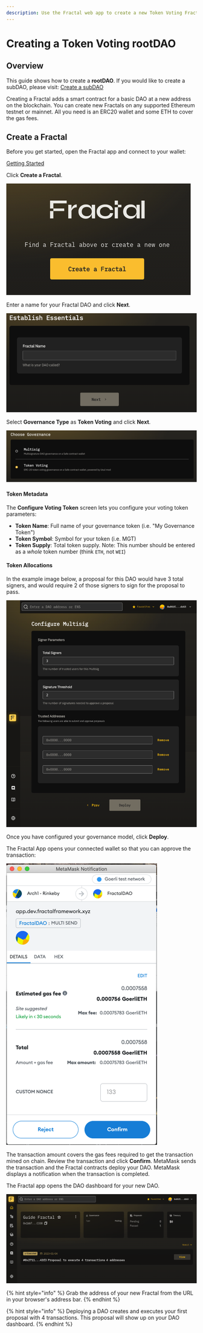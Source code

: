 ```yaml
---
description: Use the Fractal web app to create a new Token Voting Fractal rootDAO.
---
```


# Creating a Token Voting rootDAO

## Overview

This guide shows how to create a **rootDAO**. If you would like to create a subDAO, please visit: [Create a subDAO](create-a-sub-dao.md)

Creating a Fractal adds a smart contract for a basic DAO at a new address on the blockchain. You can create new Fractals on any supported Ethereum testnet or mainnet. All you need is an ERC20 wallet and some ETH to cover the gas fees.

## Create a Fractal

Before you get started, open the Fractal app and connect to your wallet:

[Getting Started](../../getting-started.md)

Click **Create a Fractal**.

![](../../../../.gitbook/assets/create-a-fractal-button.png)

Enter a name for your Fractal DAO and click **Next**.

![](../../../../.gitbook/assets/enter-fractal-name.png)

Select **Governance Type** as **Token Voting** and click **Next**.

![](../../../../.gitbook/assets/choose-governance-token-voting.png)

#### Token Metadata
The **Configure Voting Token** screen lets you configure your voting token parameters:

- **Token Name**: Full name of your governance token (i.e. "My Governance Token")
- **Token Symbol**: Symbol for your token (i.e. MGT)
- **Token Supply**: Total token supply. Note: This number should be entered as a *whole* token number (think `ETH`, not `WEI`)

#### Token Allocations


In the example image below, a proposal for this DAO would have 3 total signers, and would require 2 of those signers to sign for the proposal to pass.

![img.png](../../../../.gitbook/assets/multisig-dao-setup-params.png)

Once you have configured your governance model, click **Deploy**. 

The Fractal App opens your connected wallet so that you can approve the transaction:

![](../../../../.gitbook/assets/metamask-confirm-deploy-root-dao.png)

The transaction amount covers the gas fees required to get the transaction mined on chain. Review the transaction and click **Confirm**. MetaMask sends the transaction and the Fractal contracts deploy your DAO. MetaMask displays a notification when the transaction is completed. 

The Fractal app opens the DAO dashboard for your new DAO.

![img.png](../../../../.gitbook/assets/new-fractal-dashboard.png)

{% hint style="info" %}
Grab the address of your new Fractal from the URL in your browser's address bar.
{% endhint %}

{% hint style="info" %}
Deploying a DAO creates and executes your first proposal with 4 transactions. This proposal will show up on your DAO dashboard.
{% endhint %}
